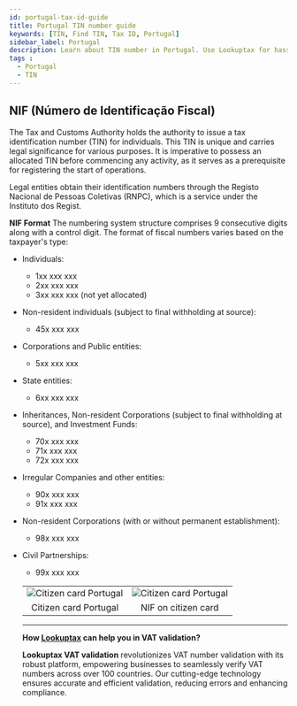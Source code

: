 ```yaml
---
id: portugal-tax-id-guide
title: Portugal TIN number guide
keywords: [TIN, Find TIN, Tax ID, Portugal]
sidebar_label: Portugal
description: Learn about TIN number in Portugal. Use Lookuptax for hassle-free tax id validation in Portugal and other 100+ countries
tags : 
  - Portugal
  - TIN
---
```


## NIF (Número de Identificação Fiscal)
The Tax and Customs Authority holds the authority to issue a tax identification number (TIN) for individuals. This TIN is unique and carries legal significance for various purposes. It is imperative to possess an allocated TIN before commencing any activity, as it serves as a prerequisite for registering the start of operations.

Legal entities obtain their identification numbers through the Registo Nacional de Pessoas Coletivas (RNPC), which is a service under the Instituto dos Regist.


**NIF Format**
The numbering system structure comprises 9 consecutive digits along with a control digit. The format of fiscal numbers varies based on the taxpayer's type:

- Individuals:
  - 1xx xxx xxx
  - 2xx xxx xxx
  - 3xx xxx xxx (not yet allocated)

- Non-resident individuals (subject to final withholding at source):
  - 45x xxx xxx

- Corporations and Public entities:
  - 5xx xxx xxx

- State entities:
  - 6xx xxx xxx

- Inheritances, Non-resident Corporations (subject to final withholding at source), and Investment Funds:
  - 70x xxx xxx
  - 71x xxx xxx
  - 72x xxx xxx

- Irregular Companies and other entities:
  - 90x xxx xxx
  - 91x xxx xxx

- Non-resident Corporations (with or without permanent establishment):
  - 98x xxx xxx

- Civil Partnerships:
  - 99x xxx xxx


  <table align="center" border="0px" border-color="#dedede"><tr><td>
  <img src="/docs/img/taxid/citizen-card-protugal-front.PNG" alt="Citizen card Portugal"  title="Citizen card Portugal"/>
  </td><td>
  <img src="/docs/img/taxid/citizen-card-protugal-back.PNG" alt="Citizen card Portugal"  title="Citizen card Portugal"/>
  </td></tr>
  <tr><td align="center">Citizen card Portugal</td><td align="center">NIF on citizen card</td></tr>
</table>



----
**How [Lookuptax](https://lookuptax.com/) can help you in VAT validation?**

**Lookuptax VAT validation** revolutionizes VAT number validation with its robust platform, empowering businesses to seamlessly verify VAT numbers across over 100 countries. Our cutting-edge technology ensures accurate and efficient validation, reducing errors and enhancing compliance.